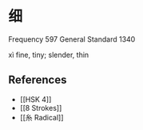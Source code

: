 # 细
Frequency 597
General Standard 1340

xì
fine, tiny; slender, thin

## References
- [[HSK 4]]
- [[8 Strokes]]
- [[糸 Radical]]